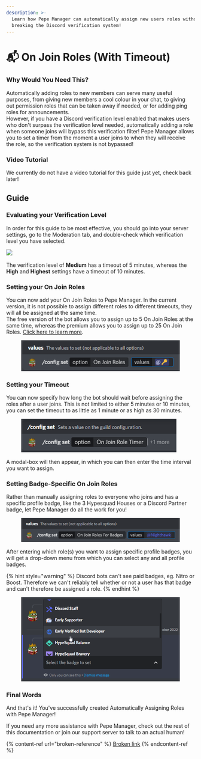 ```yaml
---
description: >-
  Learn how Pepe Manager can automatically assign new users roles without
  breaking the Discord verification system!
---
```


# 📬 On Join Roles (With Timeout)

### Why Would You Need This?

Automatically adding roles to new members can serve many useful purposes, from giving new members a cool colour in your chat, to giving out permission roles that can be taken away if needed, or for adding ping roles for announcements.\
However, if you have a Discord verification level enabled that makes users who don't surpass the verification level needed, automatically adding a role when someone joins will bypass this verification filter! Pepe Manager allows you to set a timer from the moment a user joins to when they will receive the role, so the verification system is not bypassed!

### Video Tutorial

We currently do not have a video tutorial for this guide just yet, check back later!

## Guide

### Evaluating your Verification Level

In order for this guide to be most effective, you should go into your server settings, go to the Moderation tab, and double-check which verification level you have selected.

![](https://i.imgur.com/dZ9o0ae.png)

The verification level of **Medium** has a timeout of 5 minutes, whereas the **High** and **Highest** settings have a timeout of 10 minutes.

### Setting your On Join Roles

You can now add your On Join Roles to Pepe Manager. In the current version, it is not possible to assign different roles to different timeouts, they will all be assigned at the same time.\
The free version of the bot allows you to assign up to 5 On Join Roles at the same time, whereas the premium allows you to assign up to 25 On Join Roles. [Click here to learn more](../information/patreon-perks.md).

<figure><img src="../.gitbook/assets/image (8).png" alt=""><figcaption></figcaption></figure>

### Setting your Timeout

You can now specify how long the bot should wait before assigning the roles after a user joins. This is not limited to either 5 minutes or 10 minutes, you can set the timeout to as little as 1 minute or as high as 30 minutes.

<figure><img src="../.gitbook/assets/image (25).png" alt=""><figcaption></figcaption></figure>

A modal-box will then appear, in which you can then enter the time interval you want to assign.

### Setting Badge-Specific On Join Roles

Rather than manually assigning roles to everyone who joins and has a specific profile badge, like the 3 Hypesquad Houses or a Discord Partner badge, let Pepe Manager do all the work for you!

<figure><img src="../.gitbook/assets/image.png" alt=""><figcaption></figcaption></figure>

After entering which role(s) you want to assign specific profile badges, you will get a drop-down menu from which you can select any and all profile badges.

{% hint style="warning" %}
Discord bots can't see paid badges, eg. Nitro or Boost. Therefore we can't reliably tell whether or not a user has that badge and can't therefore be assigned a role.
{% endhint %}

<figure><img src="../.gitbook/assets/zTydLxO.png" alt=""><figcaption></figcaption></figure>

### Final Words

And that's it! You've successfully created Automatically Assigning Roles with Pepe Manager!

If you need any more assistance with Pepe Manager, check out the rest of this documentation or join our support server to talk to an actual human!

{% content-ref url="broken-reference" %}
[Broken link](broken-reference)
{% endcontent-ref %}

